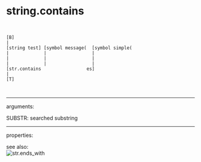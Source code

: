 # string.contains

```


[B]
|
[string test] [symbol message(  [symbol simple(
|             |                 |
|             |                 |
|             |                 |
[str.contains                 es]
|
[T]

            
```
---
arguments:

SUBSTR: searched substring<br>

---
properties:


see also:<br>
![str.ends_with]("img/object_str.ends_with.png")
